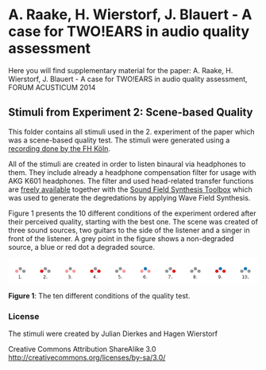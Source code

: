 A. Raake, H. Wierstorf, J. Blauert - A case for TWO!EARS in audio quality assessment
====================================================================================

Here you will find supplementary material for the paper: 
A. Raake, H. Wierstorf, J. Blauert - A case for TWO!EARS in audio quality
assessment, FORUM ACUSTICUM 2014

## Stimuli from Experiment 2: Scene-based Quality

This folder contains all stimuli used in the 2. experiment of the paper which
was a scene-based quality test. The stimuli were generated using a
[recording done by the FH
Köln](https://github.com/ssr-scenes/fh-koeln/tree/master/anechoic/audio).

All of the stimuli are created in order to listen binaural via headphones to
them. They include already a headphone compensation filter for usage
with AKG K601 headphones. The filter and used head-related transfer functions
are [freely
available](https://github.com/TWOEARS/data/tree/master/impulse_responses/qu_kemar_anechoic)
together with the [Sound Field Synthesis
Toolbox](https://github.com/sfstoolbox/sfs) which was used to generate the
degredations by applying Wave Field Synthesis.

Figure 1 presents the 10 different conditions of the experiment ordered after their perceived
quality, starting with the best one. The scene was created of three sound
sources, two guitars to the side of the listener and a singer in front of the
listener. A grey point in the figure shows a non-degraded source, a blue or red
dot a degraded source.

![Conditions and quality ratings](conditions.png)

**Figure 1**: The ten different conditions of the quality test.


### License

The stimuli were created by Julian Dierkes and Hagen Wierstorf

Creative Commons Attribution ShareAlike 3.0  
http://creativecommons.org/licenses/by-sa/3.0/
